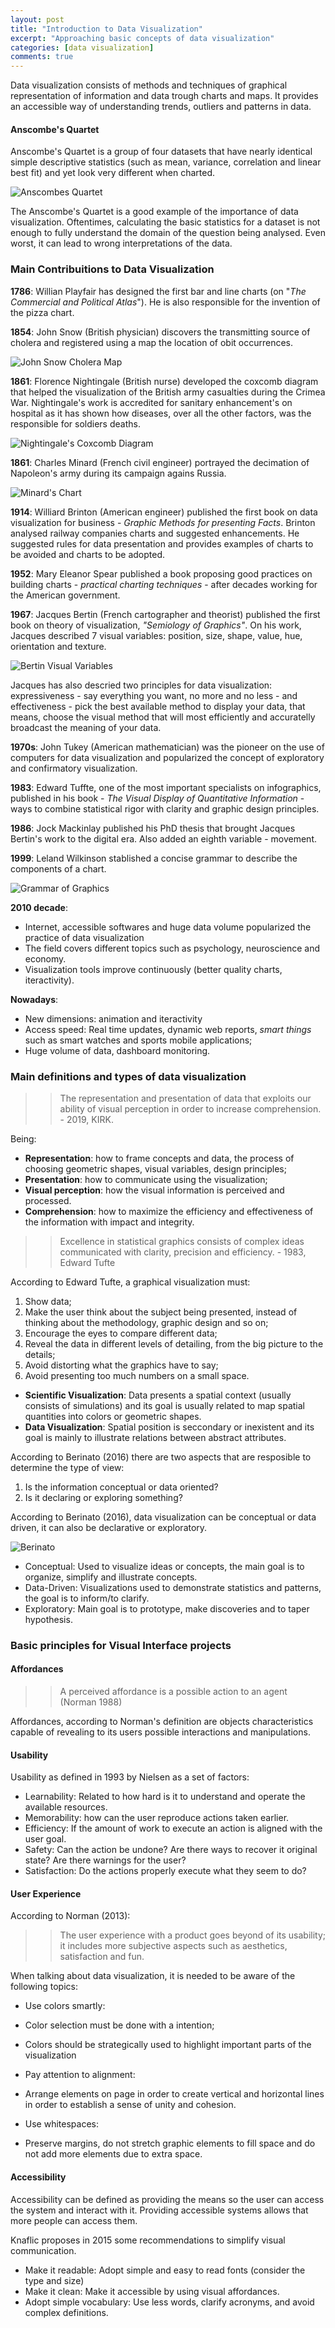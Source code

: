 ```yaml
---
layout: post
title: "Introduction to Data Visualization"
excerpt: "Approaching basic concepts of data visualization"
categories: [data visualization]
comments: true
---
```


Data visualization consists of methods and techniques of graphical representation of information and data trough charts and maps. It provides an accessible way of understanding trends, outliers and patterns in data.


#### Anscombe's Quartet

Anscombe's Quartet is a group of four datasets that have nearly identical simple descriptive statistics (such as mean, variance, correlation and linear best fit) and yet look very different when charted.

![Anscombes Quartet](/img/posts_img/random-variables/Anscombes-quartet-of-different-XY-plots-of-four-data-sets-having-identical-averages.png)

The Anscombe's Quartet is a good example of the importance of data visualization. Oftentimes, calculating the basic statistics for a dataset is not enough to fully understand the domain of the question being analysed. Even worst, it can lead to wrong interpretations of the data.

### Main Contribuitions to Data Visualization

**1786**: Willian Playfair has designed the first bar and line charts (on "*The Commercial and Political Atlas*"). He is also responsible for the invention of the pizza chart.

**1854**: John Snow (British physician) discovers the transmitting source of cholera and registered using a map the location of obit occurrences.

![John Snow Cholera Map](/img/posts_img/random-variables/john-snow-cholera-map-huge.jpeg)

**1861**: Florence Nightingale (British nurse) developed the coxcomb diagram that helped the visualization of the British army casualties during the Crimea War. Nightingale's work is accredited for sanitary enhancement's on hospital as it has shown how diseases, over all the other factors, was the responsible for soldiers deaths.

![Nightingale's Coxcomb Diagram](/img/posts_img/random-variables/800px-Nightingale-mortality.jpeg)

**1861**: Charles Minard (French civil engineer) portrayed the decimation of Napoleon's army during its campaign agains Russia.

![Minard's Chart](/img/posts_img/random-variables/800px-Minard.png)

**1914**: Williard Brinton (American engineer) published the first book on data visualization for business - *Graphic Methods for presenting Facts*. Brinton analysed railway companies charts and suggested enhancements. He suggested rules for data presentation and provides examples of charts to be avoided and charts to be adopted.

**1952**: Mary Eleanor Spear published a book proposing good practices on building charts - *practical charting techniques* - after decades working for the American government.

**1967**: Jacques Bertin (French cartographer and theorist) published the first book on theory of visualization, *"Semiology of Graphics"*. On his work, Jacques described 7 visual variables: position, size, shape, value, hue, orientation and texture.

![Bertin Visual Variables](/img/posts_img/random-variables/5fa44835ab735150a7e18135_visual_variables.png)

Jacques has also descried two principles for data visualization:  expressiveness - say everything you want, no more and no less - and effectiveness - pick the best available method to display your data, that means, choose the visual method that will most efficiently and accuratelly broadcast the meaning of your data.

**1970s**: John Tukey (American mathematician) was the pioneer on the use of computers for data visualization and popularized the concept of exploratory and confirmatory visualization.

**1983**: Edward Tuffte, one of the most important specialists on infographics, published in his book - *The Visual Display of Quantitative Information* - ways to combine statistical rigor with clarity and graphic design principles.

**1986**: Jock Mackinlay published his PhD thesis that brought Jacques Bertin's work to the digital era. Also added an eighth variable - movement.

**1999**: Leland Wilkinson stablished a concise grammar to describe the components of a chart.

 ![Grammar of Graphics](/img/posts_img/random-variables/ggplot-grammar-of-graphics-stack-1.png)

 **2010 decade**:

 - Internet, accessible softwares and huge data volume popularized the practice of data visualization
 - The field covers different topics such as psychology, neuroscience and economy.
 - Visualization tools improve continuously (better quality charts, iteractivity).

 **Nowadays**:

 - New dimensions: animation and iteractivity
 - Access speed: Real time updates, dynamic web reports, *smart things* such as smart watches and sports mobile applications;
 - Huge volume of data, dashboard monitoring.


### Main definitions and types of data visualization

>> The representation and presentation of data that exploits our ability of visual perception in order to increase comprehension. - 2019, KIRK.

Being:

- **Representation**: how to frame concepts and data, the process of choosing geometric shapes, visual variables, design principles;
- **Presentation**: how to communicate using the visualization;
- **Visual perception**: how the visual information is perceived and processed.
- **Comprehension**: how to maximize the efficiency and effectiveness of the information with impact and integrity.

>> Excellence in statistical graphics consists of complex ideas communicated with clarity, precision and efficiency. - 1983, Edward Tufte

According to Edward Tufte, a graphical visualization must:

1. Show data;
2. Make the user think about the subject being presented, instead of thinking about the methodology, graphic design and so on;
3. Encourage the eyes to compare different data;
4. Reveal the data in different levels of detailing, from the big picture to the details;
5. Avoid distorting what the graphics have to say;
6. Avoid presenting too much numbers on a small space.

- **Scientific Visualization**: Data presents a spatial context (usually consists of simulations) and its goal is usually related to map spatial quantities into colors or geometric shapes.
- **Data Visualization**: Spatial position is seccondary or inexistent and its goal is mainly to illustrate relations between abstract attributes.

According to Berinato (2016) there are two aspects that are resposible to determine the type of view:
1. Is the information conceptual or data oriented?
2. Is it declaring or exploring something?

According to Berinato (2016), data visualization can be conceptual or data driven, it can also be declarative or exploratory.

![Berinato](/img/posts_img/random-variables/keypoints-berinato.jpeg)

- Conceptual: Used to visualize ideas or concepts, the main goal is to organize, simplify and illustrate concepts.
- Data-Driven: Visualizations used to demonstrate statistics and patterns, the goal is to inform/to clarify.
- Exploratory: Main goal is to prototype, make discoveries and to taper hypothesis.

### Basic principles for Visual Interface projects

#### Affordances

>> A perceived affordance is a possible action to an agent (Norman 1988)

Affordances, according to Norman's definition are objects characteristics capable of revealing to its users possible interactions and manipulations.

#### Usability

Usability as defined in 1993 by Nielsen as a set of factors:
- Learnability: Related to how hard is it to understand and operate the available resources.
- Memorability: how can the user reproduce actions taken earlier.
- Efficiency: If the amount of work to execute an action is aligned with the user goal.
- Safety: Can the action be undone? Are there ways to recover it original state? Are there warnings for the user?
- Satisfaction: Do the actions properly execute what they seem to do?

#### User Experience

According to Norman (2013):

>> The user experience with a product goes beyond of its usability; it includes more subjective aspects such as aesthetics, satisfaction and fun.

When talking about data visualization, it is needed to be aware of the following topics:

- Use colors smartly:
 - Color selection must be done with a intention;
 - Colors should be strategically used to highlight important parts of the visualization

- Pay attention to alignment:
 - Arrange elements on page in order to create vertical and horizontal lines in order to establish a sense of unity and cohesion.

- Use whitespaces:
 - Preserve margins, do not stretch graphic elements to fill space and do not add more elements due to extra space.

#### Accessibility

Accessibility can be defined as providing the means so the user can access the system and interact with it. Providing accessible systems allows that more people can access them.

Knaflic proposes in 2015 some recommendations to simplify visual communication.
- Make it readable: Adopt simple and easy to read fonts (consider the type and size)
- Make it clean: Make it accessible by using visual affordances.
- Adopt simple vocabulary: Use less words, clarify acronyms, and avoid complex definitions.
